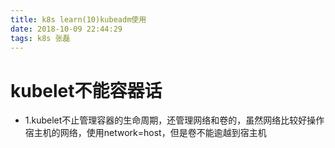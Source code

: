 ```yaml
---
title: k8s learn(10)kubeadm使用
date: 2018-10-09 22:44:29
tags: k8s 张磊
---
```


# kubelet不能容器话
- 1.kubelet不止管理容器的生命周期，还管理网络和卷的，虽然网络比较好操作宿主机的网络，使用network=host，但是卷不能逾越到宿主机
